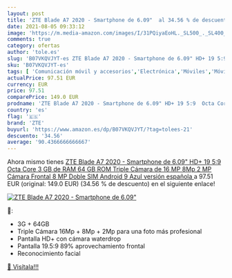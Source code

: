 ```yaml
---
layout: post
title: 'ZTE Blade A7 2020 - Smartphone de 6.09"  al 34.56 % de descuento'
date: 2021-08-05 09:33:12
image: 'https://m.media-amazon.com/images/I/31PQiyaEoHL._SL500_._SL400_.jpg'
comments: true
category: ofertas
author: 'tole.es'
slug: 'B07VKQVJYT-es ZTE Blade A7 2020 - Smartphone de 6.09" HD+ 19 5:9 Octa...'
sku: 'B07VKQVJYT-es'
tags: [ 'Comunicación móvil y accesorios','Electrónica','Móviles','Móviles y smartphones libres','android','zte', ]
actualPrice: 97.51 EUR
currency: EUR
price: 97.51
comparePrice: 149.0 EUR
prodname: 'ZTE Blade A7 2020 - Smartphone de 6.09" HD+ 19 5:9  Octa Core  3 GB de RAM  64 GB ROM  Triple Cámara de 16 MP  8Mp  2 MP  Cámara Frontal 8 MP  Doble SIM  Android 9   Azul  versión española '
country: 'es'
flag: '🇪🇸'
brand: 'ZTE'
buyurl: 'https://www.amazon.es/dp/B07VKQVJYT/?tag=tolees-21'
descuento: '34.56'
average: '90.4366666666667'
---
```


Ahora mismo tienes [ZTE Blade A7 2020 - Smartphone de 6.09" HD+ 19 5:9  Octa Core  3 GB de RAM  64 GB ROM  Triple Cámara de 16 MP  8Mp  2 MP  Cámara Frontal 8 MP  Doble SIM  Android 9   Azul  versión española ](https://www.amazon.es/dp/B07VKQVJYT/?tag=tolees-21) a 97.51 EUR (original: 149.0 EUR) (34.56 %  de descuento) en el siguiente enlace!

[![ZTE Blade A7 2020 - Smartphone de 6.09" ](https://m.media-amazon.com/images/I/31PQiyaEoHL._SL500_._SL400_.jpg)](https://www.amazon.es/dp/B07VKQVJYT/?tag=tolees-21)

🔎:

- 3G + 64GB
- Triple Cámara 16Mp + 8Mp + 2Mp para una foto más profesional
- Pantalla HD+ con cámara waterdrop
- Pantalla 19.5:9 89% aprovechamiento frontal
- Reconocimiento facial

[🛒 Visítala!!!](https://www.amazon.es/dp/B07VKQVJYT/?tag=tolees-21)
